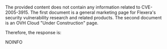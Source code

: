 The provided content does not contain any information related to CVE-2005-3915. The first document is a general marketing page for Flexera's security vulnerability research and related products. The second document is an OVH Cloud "Under Construction" page.

Therefore, the response is:

NOINFO